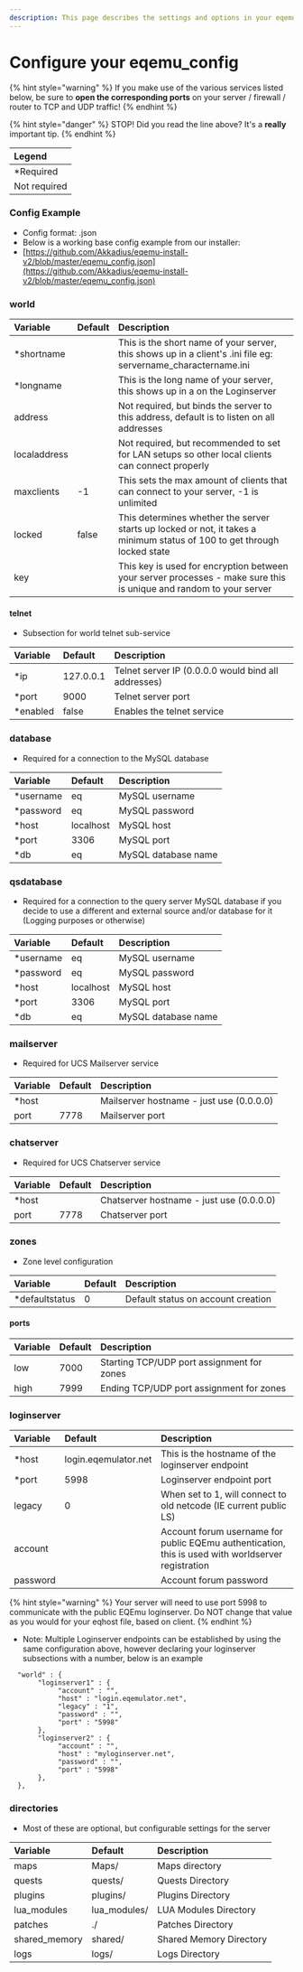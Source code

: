 ```yaml
---
description: This page describes the settings and options in your eqemu_config.json file.
---
```


# Configure your eqemu_config

{% hint style="warning" %}
If you make use of the various services listed below, be sure to **open the corresponding ports** on your server / firewall / router to TCP and UDP traffic!
{% endhint %}

{% hint style="danger" %}
STOP!  Did you read the line above?  It's a **really** important tip.
{% endhint %}

| Legend |
| :--- |
| *Required |
| Not required |

### Config Example

* Config format: .json
* Below is a working base config example from our installer:
* [https://github.com/Akkadius/eqemu-install-v2/blob/master/eqemu_config.json](https://github.com/Akkadius/eqemu-install-v2/blob/master/eqemu_config.json)

### world

| Variable | Default | Description |
| :--- | :--- | :--- |
| *shortname |  | This is the short name of your server, this shows up in a client's .ini file eg: servername_charactername.ini |
| *longname |  | This is the long name of your server, this shows up in a on the Loginserver |
| address |  | Not required, but binds the server to this address, default is to listen on all addresses |
| localaddress |  | Not required, but recommended to set for LAN setups so other local clients can connect properly |
| maxclients | -1 | This sets the max amount of clients that can connect to your server, -1 is unlimited |
| locked | false | This determines whether the server starts up locked or not, it takes a minimum status of 100 to get through locked state |
| key |  | This key is used for encryption between your server processes - make sure this is unique and random to your server |

#### telnet

* Subsection for world telnet sub-service

| Variable | Default | Description |
| :--- | :--- | :--- |
| *ip | 127.0.0.1 | Telnet server IP (0.0.0.0 would bind all addresses) |
| *port | 9000 | Telnet server port |
| *enabled | false | Enables the telnet service |

### database

* Required for a connection to the MySQL database

| Variable | Default | Description |
| :--- | :--- | :--- |
| *username | eq | MySQL username |
| *password | eq | MySQL password |
| *host | localhost | MySQL host |
| *port | 3306 | MySQL port |
| *db | eq | MySQL database name |

### qsdatabase

* Required for a connection to the query server MySQL database if you decide to use a different and external source and/or database for it (Logging purposes or otherwise)

| Variable | Default | Description |
| :--- | :--- | :--- |
| *username | eq | MySQL username |
| *password | eq | MySQL password |
| *host | localhost | MySQL host |
| *port | 3306 | MySQL port |
| *db | eq | MySQL database name |

### mailserver

* Required for UCS Mailserver service

| Variable | Default | Description |
| :--- | :--- | :--- |
| *host |  | Mailserver hostname - just use (0.0.0.0) |
| port | 7778 | Mailserver port |

### chatserver

* Required for UCS Chatserver service

| Variable | Default | Description |
| :--- | :--- | :--- |
| *host |  | Chatserver hostname - just use (0.0.0.0) |
| port | 7778 | Chatserver port |

### zones

* Zone level configuration

| Variable | Default | Description |
| :--- | :--- | :--- |
| *defaultstatus | 0 | Default status on account creation |

#### ports

| Variable | Default | Description |
| :--- | :--- | :--- |
| low | 7000 | Starting TCP/UDP port assignment for zones |
| high | 7999 | Ending TCP/UDP port assignment for zones |

### loginserver

| Variable | Default | Description |
| :--- | :--- | :--- |
| *host | login.eqemulator.net | This is the hostname of the loginserver endpoint |
| *port | 5998 | Loginserver endpoint port |
| legacy | 0 | When set to 1, will connect to old netcode (IE current public LS) |
| account |  | Account forum username for public EQEmu authentication, this is used with worldserver registration |
| password |  | Account forum password |

{% hint style="warning" %}
Your server will need to use port 5998 to communicate with the public EQEmu loginserver.  Do NOT change that value as you would for your eqhost file, based on client.
{% endhint %}

* Note: Multiple Loginserver endpoints can be established by using the same configuration above, however declaring your loginserver subsections with a number, below is an example

```text
  "world" : {
	   "loginserver1" : {
			"account" : "",
			"host" : "login.eqemulator.net",
			"legacy" : "1",
			"password" : "",
			"port" : "5998"
	   },
	   "loginserver2" : {
			"account" : "",
			"host" : "myloginserver.net",
			"password" : "",
			"port" : "5998"
	   },
  },
```

### directories

* Most of these are optional, but configurable settings for the server

| Variable | Default | Description |
| :--- | :--- | :--- |
| maps | Maps/ | Maps directory |
| quests | quests/ | Quests Directory |
| plugins | plugins/ | Plugins Directory |
| lua_modules | lua_modules/ | LUA Modules Directory |
| patches | ./ | Patches Directory |
| shared_memory | shared/ | Shared Memory Directory |
| logs | logs/ | Logs Directory |

